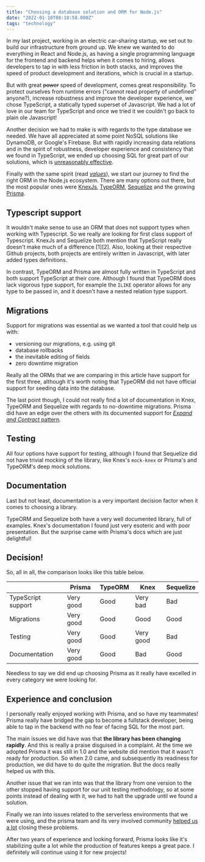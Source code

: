 ```yaml
---
title: "Choosing a database solution and ORM for Node.js"
date: "2022-01-10T08:18:58.000Z"
tags: "technology"
---
```


In my last project, working in an electric car-sharing startup, we set out to build our infrastructure from ground up. We knew we wanted to do everything in React and Node.js, as having a single programming language for the frontend and backend helps when it comes to hiring, allows developers to tap in with less friction in both stacks, and improves the speed of product development and iterations, which is crucial in a startup.

But with great <del>power</del> speed of development, comes great responsibility. To protect ourselves from runtime errors ("cannot read property of undefined" anyone?), increase robustness and improve the developer experience, we chose TypeScript, a statically typed superset of Javascript. We had a lot of love in our team for TypeScript and once we tried it we couldn't go back to plain ole Javascript!

Another decision we had to make is with regards to the type database we needed. We have all appreciated at some point NoSQL solutions like DynamoDB, or Google's Firebase. But with rapidly increasing data relations and in the spirit of robustness, developer experience and consistency that we found in TypeScript, we ended up choosing SQL for great part of our solutions, which is [unreasonably effective](https://blog.couchbase.com/unreasonable-effectiveness-of-sql/).

Finally with the same spirit (read _[values](https://vimeo.com/230142234)_), we start our journey to find the right ORM in the Node.js ecosystem. There are many options out there, but the most popular ones were [KnexJs](https://knexjs.org/), [TypeORM](https://typeorm.io), [Sequelize](https://sequelize.org/) and the growing [Prisma](https://prisma.io/).

## Typescript support

It wouldn't make sense to use an ORM that does not support types when working with Typescript. So we really are looking for first class support of Typescript. KnexJs and Sequelize both mention that TypeScript really doesn't make much of a difference [1][2]. Also, looking at their respective Github projects, both projects are entirely written in Javascript, with later added types definitions.

In contrast, TypeORM and Prisma are almost fully written in TypeScript and both support TypeScript at their core. Although I found that TypeORM does lack vigorous type support, for example the `ILIKE` operator allows for any type to be passed in, and it doesn't have a nested relation type support.

## Migrations

Support for migrations was essential as we wanted a tool that could help us with:

- versioning our migrations, e.g. using git
- database rollbacks
- the inevitable editing of fields
- zero downtime migration

Really all the ORMs that we are comparing in this article have support for the first three, although it's worth noting that TypeORM did not have official support for seeding data into the database.

The last point though, I could not really find a lot of documentation in Knex, TypeORM and Sequelize with regards to no-downtime migrations. Prisma did have an edge over the others with its documented support for [_Expand and Contract_ pattern](https://www.prisma.io/docs/guides/database/developing-with-prisma-migrate/customizing-migrations#renaming-a-field).

## Testing

All four options have support for testing, although I found that Sequelize did not have trivial mocking of the library, like Knex's `mock-knex` or Prisma's and TypeORM's deep mock solutions.

## Documentation

Last but not least, documentation is a very important decision factor when it comes to choosing a library.

TypeORM and Sequelize both have a very well documented library, full of examples. Knex's documentation I found just very esoteric and with poor presentation. But the surprise came with Prisma's docs which are just delightful!

## Decision!

So, all in all, the comparison looks like this table below.

<table className="table-auto">
<thead>
<tr>

  <th className="mr-3"></th>
  <th className="p-3">Prisma</th>
  <th className="p-3">TypeORM</th>
  <th className="p-3">Knex</th>
  <th className="p-3">Sequelize</th>
</tr>
</thead>
<tbody>
<tr> 
  <td className="font-bold text-right  p-3">TypeScript support</td>
  <td className="bg-green-300 p-3">Very good</td>
  <td className="bg-green-200 p-3">Good</td>
  <td className="bg-red-300 p-3">Very bad</td>
  <td className="bg-red-200 p-3">Bad</td>
</tr>
<tr>
  <td className="font-bold text-right p-3">Migrations</td>
  <td className="bg-green-300 p-3">Very good</td>
  <td className="bg-green-200 p-3">Good</td>
  <td className="bg-green-200 p-3">Good</td>
  <td className="bg-green-200 p-3">Good</td>
</tr>
<tr>
  <td className="font-bold text-right p-3">Testing</td>
  <td className="bg-green-300 p-3">Very good</td>
  <td className="bg-green-200 p-3">Good</td>
  <td className="bg-green-300 p-3">Very good</td>
  <td className="bg-red-300 p-3">Bad</td>
</tr>
<tr>
  <td className="font-bold text-right p-3">Documentation</td>
  <td className="bg-green-300 p-3">Very good</td>
  <td className="bg-green-200 p-3">Good</td>
  <td className="bg-red-300 p-3">Bad</td>
  <td className="bg-green-200 p-3">Good</td>
</tr>
</tbody>
</table>

Needless to say we did end up choosing Prisma as it really have excelled in every category we were looking for.

## Experience and conclusion

I personally really enjoyed working with Prisma, and so have my teammates! Prisma really have bridged the gap to become a fullstack developer, being able to tap in the backend with no fear of facing SQL for the most part.

The main issues we did have was that **the library has been changing rapidly**. And this is really a praise disguised in a complaint. At the time we adopted Prisma it was still in 1.0 and the website did mention that it wasn't ready for production. So when 2.0 came, and subsequently its readiness for production, we did have to do quite the migration. But the docs really helped us with this.

Another issue that we ran into was that the library from one version to the other stopped having support for our unit testing methodology, so at some points instead of dealing with it, we had to halt the upgrade until we found a solution.

Finally we ran into issues related to the serverless environments that we were using, and the prisma team and its very involved community [helped us a lot](https://github.com/prisma/prisma/issues/10353) closing these problems.

After two years of experience and looking forward, Prisma looks like it's stabilizing quite a lot while the production of features keeps a great pace. I definitely will continue using it for new projects!